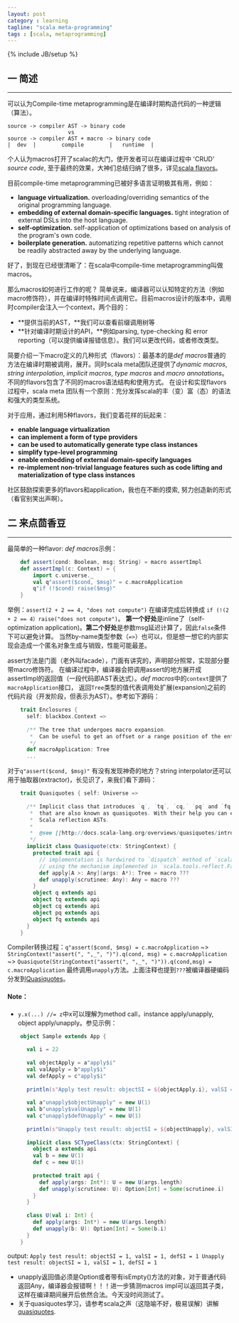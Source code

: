 ```yaml
---
layout: post
category : learning
tagline: "scala meta-programming"
tags : [scala, metaprogramming]
---
```

{% include JB/setup %}

## 一 简述

***

可以认为Compile-time metaprogramming是在编译时期构造代码的一种逻辑（算法）。

    source -> compiler AST -> binary code
                       vs
    source -> compiler AST + macro -> binary code
    |  dev  |        compile        |   runtime  |

个人认为macros打开了scalac的大门，使开发者可以在编译过程中 'CRUD' *source code*,
至于最终的效果，大神们总结归纳了很多，详见[scala flavors](http://scalamacros.org/paperstalks/2013-07-17-WhatAreMacrosGoodFor.pdf)。

目前compile-time metaprogramming已被好多语言证明极其有用，例如：

* **language virtualization.** overloading/overriding semantics of the original programming language.
* **embedding of external domain-specific languages.** tight integration of external DSLs into the host language.
* **self-optimization.** self-application of optimizations based on analysis of the program's own code.
* **boilerplate generation.** automatizing repetitive patterns which cannot be readily abstracted away by the underlying language.

好了，到现在已经很清晰了：在scala中compile-time metaprogramming叫做macros。

那么macros如何进行工作的呢？
简单说来，编译器可以认知特定的方法（例如macro修饰符），并在编译时特殊时间点调用它。目前macros设计的版本中，调用时compiler会注入一个context，两个目的：

* **提供当前的AST，**我们可以查看前缀调用树等
* **针对编译时期设计的API，**例如parsing, type-checking 和 error reporting（可以提供编译报错信息）。我们可以更改代码，或者修改类型。

简要介绍一下macro定义的几种形式（flavors）：最基本的是*def macros*普通的方法在编译时期被调用，展开。同时scala meta团队还提供了*dynamic macros*, 
*string interpolation*, *implicit macros*, *type macros* and *macro annotations*。不同的flavors包含了不同的macros语法结构和使用方式。
在设计和实现flavors过程中，scala meta 团队有一个原则：充分发挥scala的丰（变）富（态）的语法和强大的类型系统。

对于应用，通过利用5种flavors，我们变着花样的玩起来：

* **enable language virtualization**
* **can implement a form of type providers**
* **can be used to automatically generate type class instances**
* **simplify type-level programming**
* **enable embedding of external domain-specify languages**
* **re-implement non-trivial language features such as code lifting and materialization of type class instances**

社区鼓励探索更多的flavors和application，我也在不断的摸索, 努力创造新的形式（看官别笑出声啊）。

## 二 来点茴香豆

***

最简单的一种flavor: *def macros*示例：

```scala
    def assert(cond: Boolean, msg: String) = macro assertImpl
    def assertImpl(c: Context) = {
        import c.universe._
        val q"assert($cond, $msg)" = c.macroApplication
        q"if (!$cond) raise($msg)"
    }
```

举例：`assert(2 + 2 == 4, "does not compute")` 在编译完成后转换成 `if (!(2 + 2 == 4）raise("does not compute")`。
**第一个好处**是inline了（self-optimization application)。**第二个好处**是参数msg延迟计算了，因此`false`条件下可以避免计算。
当然by-name类型参数（`=>`）也可以，但是想一想它的内部实现会造成一个匿名对象生成与销毁，性能可能最差。

assert方法是门面（老外叫facade），门面有讲究的，声明部分照常，实现部分要带macro修饰符。
在编译过程中，编译器会把调用assert的地方展开成assertImpl的返回值（一段代码即AST表达式）。*def macros*中的`context`提供了`macroApplication`接口，
返回`Tree`类型的值代表调用处扩展(expansion)之前的代码片段（开发阶段，但表示为AST）。参考如下源码：

```scala
    trait Enclosures {
      self: blackbox.Context =>
    
      /** The tree that undergoes macro expansion.
       *  Can be useful to get an offset or a range position of the entire tree being processed.
       */
      def macroApplication: Tree
      ...
```      

对于`q"assert($cond, $msg)"` 有没有发现神奇的地方？string interpolator还可以用于抽取器(extractor)，长见识了，来我们看下源码：

```scala
    trait Quasiquotes { self: Universe =>
    
      /** Implicit class that introduces `q`, `tq`, `cq,` `pq` and `fq` string interpolators
       *  that are also known as quasiquotes. With their help you can easily manipulate
       *  Scala reflection ASTs.
       *
       *  @see [[http://docs.scala-lang.org/overviews/quasiquotes/intro.html]]
       */
      implicit class Quasiquote(ctx: StringContext) {
        protected trait api {
          // implementation is hardwired to `dispatch` method of `scala.tools.reflect.quasiquotes.Quasiquotes`
          // using the mechanism implemented in `scala.tools.reflect.FastTrack`
          def apply[A >: Any](args: A*): Tree = macro ???
          def unapply(scrutinee: Any): Any = macro ???
        }
        object q extends api
        object tq extends api
        object cq extends api
        object pq extends api
        object fq extends api
      }
    }
```

Compiler转换过程：`q"assert($cond, $msg) = c.macroApplication` 
~> `StringContext("assert(", ",_", ")").q(cond, msg) = c.macroApplication`
~> `Quasiquote(StringContext("assert(", ",_", ")")).q(cond,msg) = c.macroApplication`
最终调用`unapply`方法。上面注释也提到`???`被编译器硬编码分发到[Quasiquotes](scala.tools.reflect.quasiquotes.Quasiquotes)。

#### Note：
* `y.x(...) //= z`中x可以理解为method call，instance apply/unapply, object apply/unapply。参见示例：

```scala
    object Sample extends App {
    
      val i = 22
    
      val objectApply = a"apply$i"
      val valApply = b"apply$i"
      val defApply = c"apply$i"
    
      println(s"Apply test result: objectSI = ${objectApply.i}, valSI = ${valApply.i}, defSI = ${defApply.i}")
    
      val a"unapply$objectUnapply" = new U(1)
      val b"unapply$valUnapply" = new U(1)
      val c"unapply$defUnapply" = new U(1)
    
      println(s"Unapply test result: objectSI = ${objectUnapply}, valSI = ${valUnapply}, defSI = ${defUnapply}")
    
      implicit class SCTypeClass(ctx: StringContext) {    
        object a extends api    
        val b = new U(1)    
        def c = new U(1)
            
        protected trait api {
          def apply(args: Int*): U = new U(args.length)    
          def unapply(scrutinee: U): Option[Int] = Some(scrutinee.i)
        }    
      }
    
      class U(val i: Int) {
        def apply(args: Int*) = new U(args.length)    
        def unapply(b: U): Option[Int] = Some(b.i)
      }    
    } 
```

output: `Apply test result: objectSI = 1, valSI = 1, defSI = 1
         Unapply test result: objectSI = 1, valSI = 1, defSI = 1`

*  unapply返回值必须是Option或者带有isEmpty()方法的对象，对于普通代码返回Any，编译器会报错啊！！！进一步猜测macros impl可以返回其子类，这样在编译期间展开后依然合法。今天没时间测试了。
*  关于quasiquotes学习，请参考scala之声（这隐喻不好，极易误解）讲解[quasiquotes](http://docs.scala-lang.org/overviews/quasiquotes/intro.html).




